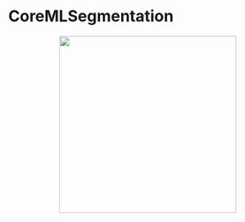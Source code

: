 # CoreMLSegmentation

<p align="center">
  <img width="320" alt="" src="https://user-images.githubusercontent.com/2617118/145712166-1c78846d-b364-46ed-9ccd-5dfcc8430779.png">
</p>

